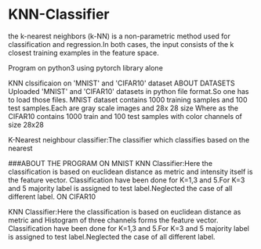 # KNN-Classifier
the k-nearest neighbors  (k-NN) is a non-parametric method used for classification and regression.In both cases, the input consists of the k closest training examples in the feature space.

Program on python3 using pytorch library alone

KNN clssificaion on 'MNIST' and 'CIFAR10' dataset
ABOUT DATASETS
Uploaded 'MNIST' and 'CIFAR10' datasets in python file format.So one has to load those files. 
MNIST dataset contains 1000 training samples and 100 test samples.Each are gray scale images and 28x 28 size
Where as the CIFAR10 contains 1000 train and 100 test samples with color channels of size 28x28

K-Nearest neighbour classifier:The classifier which classifies based on the nearest 

###ABOUT THE PROGRAM 
ON MNIST
KNN Classifier:Here the classification is based on euclidean distance as metric and intensity itself is the feature vector.
Classification have been done for K=1,3 and 5.For K=3 and 5 majority label is assigned to test label.Neglected the case of all different label.
ON CIFAR10

KNN Classifier:Here the classification is based on euclidean distance as metric and Histogram of three channels forms the feature vector.
Classification have been done for K=1,3 and 5.For K=3 and 5 majority label is assigned to test label.Neglected the case of all different label.
